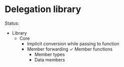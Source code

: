 Delegation library
==================
Status:
- Library
    * Core
        + Implicit conversion while passing to function
        + Member forwarding
            ✓ Member functions
            - Member types
            - Data members
